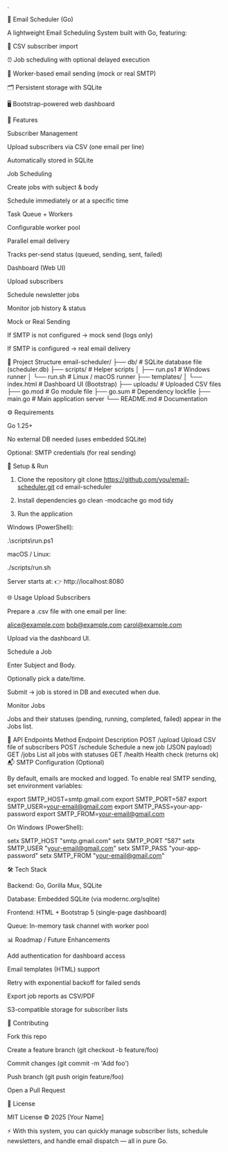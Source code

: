 .

📧 Email Scheduler (Go)

A lightweight Email Scheduling System built with Go, featuring:

📂 CSV subscriber import

⏰ Job scheduling with optional delayed execution

📨 Worker-based email sending (mock or real SMTP)

🗂 Persistent storage with SQLite

🖥 Bootstrap-powered web dashboard

🚀 Features

Subscriber Management

Upload subscribers via CSV (one email per line)

Automatically stored in SQLite

Job Scheduling

Create jobs with subject & body

Schedule immediately or at a specific time

Task Queue + Workers

Configurable worker pool

Parallel email delivery

Tracks per-send status (queued, sending, sent, failed)

Dashboard (Web UI)

Upload subscribers

Schedule newsletter jobs

Monitor job history & status

Mock or Real Sending

If SMTP is not configured → mock send (logs only)

If SMTP is configured → real email delivery

📂 Project Structure
email-scheduler/
├── db/                  # SQLite database file (scheduler.db)
├── scripts/             # Helper scripts
│   ├── run.ps1          # Windows runner
│   └── run.sh           # Linux / macOS runner
├── templates/
│   └── index.html       # Dashboard UI (Bootstrap)
├── uploads/             # Uploaded CSV files
├── go.mod               # Go module file
├── go.sum               # Dependency lockfile
├── main.go              # Main application server
└── README.md            # Documentation

⚙️ Requirements

Go 1.25+

No external DB needed (uses embedded SQLite)

Optional: SMTP credentials (for real sending)

🔧 Setup & Run
1. Clone the repository
git clone https://github.com/you/email-scheduler.git
cd email-scheduler

2. Install dependencies
go clean -modcache
go mod tidy

3. Run the application

Windows (PowerShell):

.\scripts\run.ps1


macOS / Linux:

./scripts/run.sh


Server starts at:
👉 http://localhost:8080

🌐 Usage
Upload Subscribers

Prepare a .csv file with one email per line:

alice@example.com
bob@example.com
carol@example.com


Upload via the dashboard UI.

Schedule a Job

Enter Subject and Body.

Optionally pick a date/time.

Submit → job is stored in DB and executed when due.

Monitor Jobs

Jobs and their statuses (pending, running, completed, failed) appear in the Jobs list.

📡 API Endpoints
Method	Endpoint	Description
POST	/upload	Upload CSV file of subscribers
POST	/schedule	Schedule a new job (JSON payload)
GET	/jobs	List all jobs with statuses
GET	/health	Health check (returns ok)
📬 SMTP Configuration (Optional)

By default, emails are mocked and logged.
To enable real SMTP sending, set environment variables:

export SMTP_HOST=smtp.gmail.com
export SMTP_PORT=587
export SMTP_USER=your-email@gmail.com
export SMTP_PASS=your-app-password
export SMTP_FROM=your-email@gmail.com


On Windows (PowerShell):

setx SMTP_HOST "smtp.gmail.com"
setx SMTP_PORT "587"
setx SMTP_USER "your-email@gmail.com"
setx SMTP_PASS "your-app-password"
setx SMTP_FROM "your-email@gmail.com"

🛠 Tech Stack

Backend: Go, Gorilla Mux, SQLite

Database: Embedded SQLite (via modernc.org/sqlite)

Frontend: HTML + Bootstrap 5 (single-page dashboard)

Queue: In-memory task channel with worker pool

📊 Roadmap / Future Enhancements

 Add authentication for dashboard access

 Email templates (HTML) support

 Retry with exponential backoff for failed sends

 Export job reports as CSV/PDF

 S3-compatible storage for subscriber lists

🤝 Contributing

Fork this repo

Create a feature branch (git checkout -b feature/foo)

Commit changes (git commit -m 'Add foo')

Push branch (git push origin feature/foo)

Open a Pull Request

📄 License

MIT License © 2025 [Your Name]

⚡ With this system, you can quickly manage subscriber lists, schedule newsletters, and handle email dispatch — all in pure Go.
